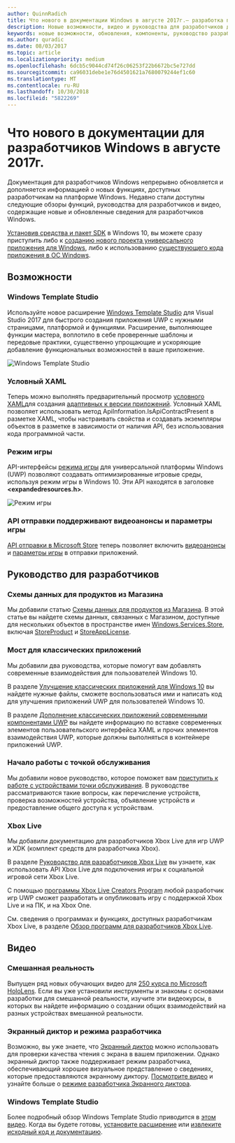 ```yaml
---
author: QuinnRadich
title: Что нового в документации Windows в августе 2017г.— разработка приложений UWP
description: Новые возможности, видео и руководства для разработчиков добавлены в документацию для разработчиков Windows 10 в августе 2017г
keywords: новые возможности, обновления, компоненты, руководство разработчика, Windows 10, 1708
ms.author: quradic
ms.date: 08/03/2017
ms.topic: article
ms.localizationpriority: medium
ms.openlocfilehash: 6dcb5c9044cd74f26c06253f22b6672bc5e727dd
ms.sourcegitcommit: ca96031debe1e76d4501621a7680079244ef1c60
ms.translationtype: MT
ms.contentlocale: ru-RU
ms.lasthandoff: 10/30/2018
ms.locfileid: "5822269"
---
```

# <a name="whats-new-in-the-windows-developer-docs-in-august-2017"></a>Что нового в документации для разработчиков Windows в августе 2017г.

Документация для разработчиков Windows непрерывно обновляется и дополняется информацией о новых функциях, доступных разработчикам на платформе Windows. Недавно стали доступны следующие обзоры функций, руководства для разработчиков и видео, содержащие новые и обновленные сведения для разработчиков Windows.

[Установив средства и пакет SDK](http://go.microsoft.com/fwlink/?LinkId=821431) в Windows 10, вы можете сразу приступить либо к [созданию нового проекта универсального приложения для Windows](../get-started/your-first-app.md), либо к использованию [существующего кода приложения в ОС Windows](../porting/index.md).

## <a name="features"></a>Возможности

### <a name="windows-template-studio"></a>Windows Template Studio

Используйте новое расширение [Windows Template Studio](https://aka.ms/wtsinstall) для Visual Studio 2017 для быстрого создания приложения UWP с нужными страницами, платформой и функциями. Расширение, выполняющее функции мастера, воплотило в себе проверенные шаблоны и передовые практики, существенно упрощающие и ускоряющие добавление функциональных возможностей в ваше приложение.

![Windows Template Studio](images/template-studio.png)

### <a name="conditional-xaml"></a>Условный XAML

Теперь можно выполнять предварительный просмотр [условного XAML](../debug-test-perf/conditional-xaml.md)для создания [адаптивных к версии приложений](../debug-test-perf/version-adaptive-apps.md). Условный XAML позволяет использовать метод ApiInformation.IsApiContractPresent в разметке XAML, чтобы настраивать свойства и создавать экземпляры объектов в разметке в зависимости от наличия API, без использования кода программной части.

### <a name="game-mode"></a>Режим игры

API-интерфейсы [режима игры](https://msdn.microsoft.com/library/windows/desktop/mt808808) для универсальной платформы Windows (UWP) позволяют создавать оптимизированные игровые среды, используя режим игры в Windows 10. Эти API находятся в заголовке **&lt;expandedresources.h&gt;**.

![Режим игры](images/game-mode.png)

### <a name="submission-api-supports-video-trailers-and-gaming-options"></a>API отправки поддерживают видеоанонсы и параметры игры

[API отправки в Microsoft Store](../monetize/create-and-manage-submissions-using-windows-store-services.md) теперь позволяет включить [видеоанонсы](../monetize/manage-app-submissions.md#trailer-object) и [параметры игры](../monetize/manage-app-submissions.md#gaming-options-object) в отправки приложений.


## <a name="developer-guidance"></a>Руководство для разработчиков

### <a name="data-schemas-for-store-products"></a>Схемы данных для продуктов из Магазина

Мы добавили статью [Схемы данных для продуктов из Магазина](../monetize/data-schemas-for-store-products.md). В этой статье вы найдете схемы данных, связанных с Магазином, доступные для нескольких объектов в пространстве имен [Windows.Services.Store](https://msdn.microsoft.com/library/windows/apps/windows.services.store.aspx), включая [StoreProduct](https://docs.microsoft.com/uwp/api/windows.services.store.storeproduct) и [StoreAppLicense](https://docs.microsoft.com/uwp/api/windows.services.store.storeapplicense).

### <a name="desktop-bridge"></a>Мост для классических приложений

Мы добавили два руководства, которые помогут вам добавлять современные взаимодействия для пользователей Windows 10.

В разделе [Улучшение классических приложений для Windows 10](https://docs.microsoft.com/windows/uwp/porting/desktop-to-uwp-enhance) вы найдете нужные файлы, сможете воспользоваться ими и написать код для улучшения приложений UWP для пользователей Windows 10.  

В разделе [Дополнение классических приложений современными компонентами UWP](https://docs.microsoft.com/windows/uwp/porting/desktop-to-uwp-extend) вы найдете информацию по вставке современных элементов пользовательского интерфейса XAML и прочих элементов взаимодействия UWP, которые должны выполняться в контейнере приложений UWP.

### <a name="getting-started-with-point-of-service"></a>Начало работы с точкой обслуживания

Мы добавили новое руководство, которое поможет вам [приступить к работе с устройствами точки обслуживания](https://docs.microsoft.com/en-us/windows/uwp/devices-sensors/pos-get-started). В руководстве рассматриваются такие вопросы, как перечисление устройств, проверка возможностей устройства, объявление устройств и предоставление общего доступа к устройствам. 

### <a name="xbox-live"></a>Xbox Live

Мы добавили документацию для разработчиков Xbox Live для игр UWP и XDK (комплект средств для разработчика Xbox).

В разделе [Руководство для разработчиков Xbox Live](https://docs.microsoft.com/en-us/windows/uwp/xbox-live/) вы узнаете, как использовать API Xbox Live для подключения игры к социальной игровой сети Xbox Live.

С помощью [программы Xbox Live Creators Program](https://docs.microsoft.com/en-us/windows/uwp/xbox-live/get-started-with-creators/get-started-with-xbox-live-creators) любой разработчик игр UWP сможет разработать и опубликовать игру с поддержкой Xbox Live и на ПК, и на Xbox One.

См. сведения о программах и функциях, доступных разработчикам Xbox Live, в разделе [Обзор программ для разработчиков Xbox Live](https://docs.microsoft.com/en-us/windows/uwp/xbox-live/developer-program-overview).

## <a name="videos"></a>Видео

### <a name="mixed-reality"></a>Смешанная реальность

Выпущен ряд новых обучающих видео для [250 курса по Microsoft HoloLens](https://developer.microsoft.com/en-us/windows/mixed-reality/mixed_reality_250). Если вы уже установили инструменты и знакомы с основами разработки для смешанной реальности, изучите эти видеокурсы, в которых вы найдете информацию о создании общих взаимодействий на разных устройствах вмешанной реальности.

### <a name="narrator-and-dev-mode"></a>Экранный диктор и режима разработчика

Возможно, вы уже знаете, что [Экранный диктор](https://support.microsoft.com/help/22798/windows-10-narrator-get-started) можно использовать для проверки качества чтения с экрана в вашем приложении. Однако экранный диктор также поддерживает режим разработчика, обеспечивающий хорошее визуальное представление о сведениях, которые предоставляются экранному диктору. [Посмотрите видео](https://channel9.msdn.com/Blogs/One-Dev-Minute/Using-Narrator-and-Dev-Mode) и узнайте больше о [режиме разработчика Экранного диктора](https://channel9.msdn.com/Blogs/One-Dev-Minute/Using-Narrator-and-Dev-Mode).

### <a name="windows-template-studio"></a>Windows Template Studio

Более подробный обзор Windows Template Studio приводится в [этом видео](https://channel9.msdn.com/Blogs/One-Dev-Minute/Getting-Started-with-Windows-Template-Studio). Когда вы будете готовы, [установите расширение](https://aka.ms/wtsinstall) или [извлеките исходный код и документацию](https://aka.ms/wtsinstall).